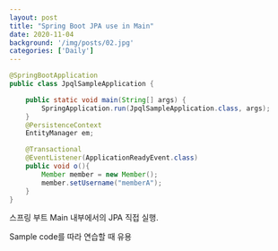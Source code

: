 ```yaml
---
layout: post
title: "Spring Boot JPA use in Main"
date: 2020-11-04
background: '/img/posts/02.jpg'
categories: ['Daily']
---
```



```java
@SpringBootApplication
public class JpqlSampleApplication {

	public static void main(String[] args) {
		SpringApplication.run(JpqlSampleApplication.class, args);
	}
	@PersistenceContext
	EntityManager em;

	@Transactional
	@EventListener(ApplicationReadyEvent.class)
	public void o(){
		Member member = new Member();
		member.setUsername("memberA");
	}
}
```

스프링 부트 Main 내부에서의 JPA 직접 실행.

Sample code를 따라 연습할 때 유용